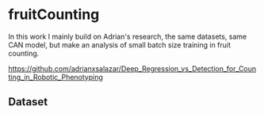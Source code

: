# fruitCounting

In this work I mainly build on Adrian's research, the same datasets, same CAN model, but make an analysis of small batch size training in fruit counting.

https://github.com/adrianxsalazar/Deep_Regression_vs_Detection_for_Counting_in_Robotic_Phenotyping


## Dataset
